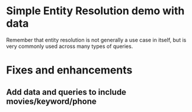 # Simple Entity Resolution demo with data

Remember that entity resolution is not generally a use case in itself, but is very commonly used across many types of queries.

# Fixes and enhancements
## Add data and queries to include movies/keyword/phone
